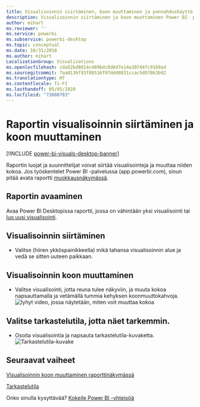 ```yaml
---
title: Visualisoinnin siirtäminen, koon muuttaminen ja ponnahduskäyttö
description: Visualisoinnin siirtäminen ja koon muuttaminen Power BI- palvelussa ja työpöydällä
author: mihart
ms.reviewer: ''
ms.service: powerbi
ms.subservice: powerbi-desktop
ms.topic: conceptual
ms.date: 10/31/2018
ms.author: mihart
LocalizationGroup: Visualizations
ms.openlocfilehash: cda52bd8814c409bdc8d8d7e14a30744fc91b9ad
ms.sourcegitcommit: 7aa0136f93f88516f97ddd8031ccac5d07863b92
ms.translationtype: HT
ms.contentlocale: fi-FI
ms.lasthandoff: 05/05/2020
ms.locfileid: "73880783"
---
```

# <a name="move-and-resize-a-visualization-in-a-report"></a>Raportin visualisoinnin siirtäminen ja koon muuttaminen

[!INCLUDE [power-bi-visuals-desktop-banner](../includes/power-bi-visuals-desktop-banner.md)]

Raportin luojat ja suunnittelijat voivat siirtää visualisointeja ja muuttaa niiden kokoa. Jos työskentelet Power BI -palvelussa (app.powerbi.com), sinun pitää avata raportti [muokkausnäkymässä](../service-interact-with-a-report-in-editing-view.md). 

## <a name="open-the-report"></a>Raportin avaaminen
Avaa Power BI Desktopissa raportti, jossa on vähintään yksi visualisointi tai [luo uusi visualisointi](power-bi-report-add-visualizations-i.md). 

## <a name="move-the-visualization"></a>Visualisoinnin siirtäminen
* Valitse (hiiren ykköspainikkeella) mikä tahansa visualisoinnin alue ja vedä se sitten uuteen paikkaan.

## <a name="resize-the-visualization"></a>Visualisoinnin koon muuttaminen
* Valitse visualisointi, jotta reuna tulee näkyviin, ja muuta kokoa napsauttamalla ja vetämällä tummia kehyksen koonmuuttokahvoja.  
  ![lyhyt video, jossa näytetään, miten voit muuttaa kokoa](media/power-bi-visualization-move-and-resize/untitled.gif)

## <a name="select-focus-mode-to-see-more-detail"></a>Valitse tarkastelutila, jotta näet tarkemmin.
* Osoita visualisointia ja napsauta tarkastelutila-kuvaketta.
  ![Tarkastelutila-kuvake](media/power-bi-visualization-move-and-resize/pbi_popouticon.jpg)

## <a name="next-steps"></a>Seuraavat vaiheet
[Visualisoinnin koon muuttaminen raporttinäkymässä](../service-dashboard-edit-tile.md)  

[Tarkastelutila](../consumer/end-user-focus.md)

Onko sinulla kysyttävää? [Kokeile Power BI -yhteisöä](https://community.powerbi.com/)